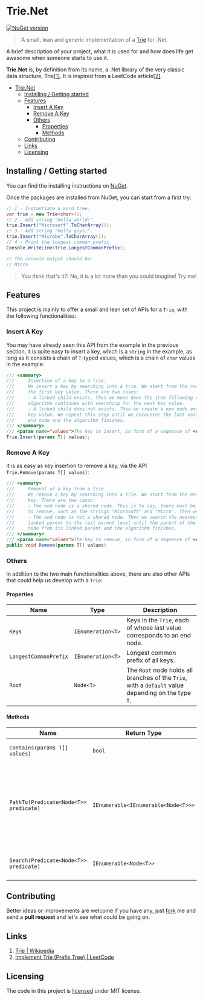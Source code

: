 # Trie.Net

[![NuGet version](https://badge.fury.io/nu/Trie.Net.Standard.svg)](https://badge.fury.io/nu/Trie.Net.Standard)

> A small, lean and generic implementation of a [Trie](https://en.wikipedia.org/w/index.php?title=Trie&oldid=897578302) for .Net.

A brief description of your project, what it is used for and how does life get
awesome when someone starts to use it.

**Trie.Net** is, by definition from its name, a .Net library of the very classic data structure, Trie[[1]](#links). It is inspired from a LeetCode article[[2]](#links).

- [Trie.Net](#trienet)
  - [Installing / Getting started](#installing--getting-started)
  - [Features](#features)
    - [Insert A Key](#insert-a-key)
    - [Remove A Key](#remove-a-key)
    - [Others](#others)
      - [Properties](#properties)
      - [Methods](#methods)
  - [Contributing](#contributing)
  - [Links](#links)
  - [Licensing](#licensing)

## Installing / Getting started

You can find the installing instructions on [NuGet](https://www.nuget.org/packages/Trie.Net.Standard/).

Once the packages are installed from NuGet, you can start from a first try:

```csharp
// 1 - Instantiate a word tree.
var trie = new Trie<char>();
// 2 - Add string "Hello world!".
trie.Insert("Microsoft".ToCharArray());
// 3 - Add string "Hello guys!".
trie.Insert("Microbe".ToCharArray());
// 4 - Print the longest common prefix.
Console.WriteLine(trie.LongestCommonPrefix);

// The console output should be:
// Micro
```

> You think that's it?! No, it is a lot more than you could imagine! Try me!

## Features

This project is mainly to offer a small and lean set of APIs for a `Trie`, with the following functionalities:

### Insert A Key

You may have already seen this API from the example in the previous section, it is quite easy to insert a key, which is a `string` in the example, as long as it consists a chain of `T`-typed values, which is a chain of `char` values in the example:

```csharp
/// <summary>
///     Insertion of a key to a trie.
///     We insert a key by searching into a trie. We start from the root and search a linked child, which corresponds to
///     the first key value. There are two cases:
///     - A linked child exists. Then we move down the tree following the linked children to the next child level. The
///     algorithm continues with searching for the next key value.
///     - A linked child does not exists. Then we create a new node and link it with the parent's link matching the current
///     key value. We repeat this step until we encounter the last value of the key, then we mark the current node as an
///     end node and the algorithm finishes.
/// </summary>
/// <param name="values">The key to insert, in form of a sequence of <code>T</code>-typed values.</param>
Trie.Insert(params T[] values);
```

### Remove A Key

It is as easy as key insertion to remove a key, via the API `Trie.Remove(params T[] values)`:

```csharp
/// <summary>
///     Removal of a key from a trie.
///     We remove a key by searching into a trie. We start from the end node, which corresponds to the last value of the
///     key. There are two cases:
///     - The end node is a shared node. This is to say, there must be at least one other key that is prefixed by the key
///     to remove, such as the strings "Microsoft" and "Micro". Then we just remove the end mark of the current node.
///     - The end node is not a shared node. Then we search the nearest shared parent by moving up the tree following the
///     linked parent to the last parent level until the parent of the node has more than one child, then we remove the
///     node from its linked parent and the algorithm finishes.
/// </summary>
/// <param name="values">The key to remove, in form of a sequence of <code>T</code>-typed values.</param>
public void Remove(params T[] values)
```

### Others

In addition to the two main functionalities above, there are also other APIs that could help us develop with a `Trie`:

#### Properties

| Name                  | Type              | Description                                                                                         |
| --------------------- | ----------------- | --------------------------------------------------------------------------------------------------- |
| `Keys`                | `IEnumeration<T>` | Keys in the `Trie`, each of whose last value corresponds to an end node.                            |
| `LongestCommonPrefix` | `IEnumeration<T>` | Longest common prefix of all keys.                                                                  |
| `Root`                | `Node<T>`         | The `Root` node holds all branches of the `Trie`, with a `default` value depending on the type `T`. |

#### Methods

| Name                                   | Return Type                         | Description                                                                                                                                                                                                                       |
| -------------------------------------- | ----------------------------------- | --------------------------------------------------------------------------------------------------------------------------------------------------------------------------------------------------------------------------------- |
| `Contains(params T[] values)`          | `bool`                              | Check the existence of a key.                                                                                                                                                                                                     |
| `PathTo(Predicate<Node<T>> predicate)` | `IEnumerable<IEnumerable<Node<T>>>` | Returns a list of path from the `Root` to a predicable node. The parameter `predicate` is a [`Predicate<Node<T>`](https://docs.microsoft.com/en-us/dotnet/api/system.predicate-1) defining the criteria to predicate a `Node<T>`. |
| `Search(Predicate<Node<T>> predicate)` | `IEnumerable<Node<T>>`              | Returns a list of node that satisfies the criteria of predicable node.                                                                                                                                                            |

## Contributing

Better ideas or improvements are welcome if you have any, just [fork](https://github.com/jingkecn/Trie.Net) me and send a **pull request** and let's see what could be going on.

## Links

1. [Trie | Wikipedia](https://en.wikipedia.org/w/index.php?title=Trie&oldid=897578302)
2. [Implement Trie (Prefix Tree) | LeetCode](https://leetcode.com/articles/implement-trie-prefix-tree/)

## Licensing

The code in this project is [licensed](LICENSE) under MIT license.
